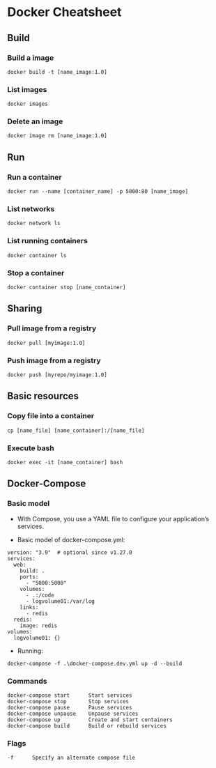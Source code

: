 # Docker Cheatsheet

## Build

### Build a image 

```
docker build -t [name_image:1.0]
```

### List images  

```
docker images
```

### Delete an image 

```
docker image rm [name_image:1.0]
```

## Run

### Run a container
```
docker run --name [container_name] -p 5000:80 [name_image]
```

### List networks

```
docker network ls
```

### List running containers

```
docker container ls 
```


### Stop a container
```
docker container stop [name_container]
```

## Sharing 

### Pull image from a registry 

```
docker pull [myimage:1.0] 
```

### Push image from a registry 

```
docker push [myrepo/myimage:1.0] 
```

## Basic resources 

### Copy file into a container
```
cp [name_file] [name_container]:/[name_file] 
```

### Execute bash 
```
docker exec -it [name_container] bash
```

## Docker-Compose 

### Basic model 

*  With Compose, you use a YAML file to configure your application’s services. 

* Basic model of docker-compose.yml: 

```
version: "3.9"  # optional since v1.27.0
services:
  web:
    build: .
    ports:
      - "5000:5000"
    volumes:
      - .:/code
      - logvolume01:/var/log
    links:
      - redis
  redis:
    image: redis
volumes:
  logvolume01: {}

```

* Running:

```
docker-compose -f .\docker-compose.dev.yml up -d --build 
```

### Commands 

```
docker-compose start      Start services
docker-compose stop       Stop services
docker-compose pause      Pause services
docker-compose unpause    Unpause services
docker-compose up         Create and start containers 
docker-compose build      Build or rebuild services 
```

### Flags 

```
-f      Specify an alternate compose file
```